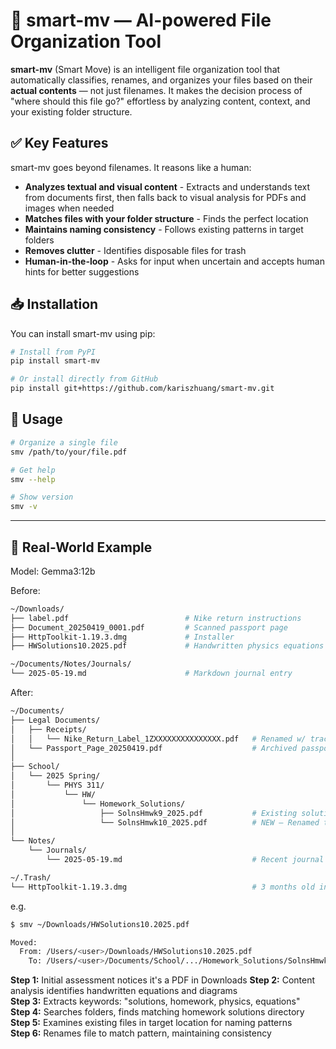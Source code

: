 # 🧠 smart-mv — AI-powered File Organization Tool

**smart-mv** (Smart Move) is an intelligent file organization tool that automatically classifies, renames, and organizes your files based on their **actual contents** — not just filenames. It makes the decision process of "where should this file go?" effortless by analyzing content, context, and your existing folder structure.

## ✅ Key Features

smart-mv goes beyond filenames. It reasons like a human:

- **Analyzes textual and visual content** - Extracts and understands text from documents first, then falls back to visual analysis for PDFs and images when needed
- **Matches files with your folder structure** - Finds the perfect location
- **Maintains naming consistency** - Follows existing patterns in target folders
- **Removes clutter** - Identifies disposable files for trash
- **Human-in-the-loop** - Asks for input when uncertain and accepts human hints for better suggestions

## 📥 Installation

You can install smart-mv using pip:

```bash
# Install from PyPI
pip install smart-mv

# Or install directly from GitHub
pip install git+https://github.com/kariszhuang/smart-mv.git
```

## 🚀 Usage

```bash
# Organize a single file
smv /path/to/your/file.pdf

# Get help
smv --help

# Show version
smv -v
```

---

## 🧬 Real-World Example

Model: Gemma3:12b

Before:

```bash
~/Downloads/
├── label.pdf                          # Nike return instructions
├── Document_20250419_0001.pdf         # Scanned passport page
├── HttpToolkit-1.19.3.dmg             # Installer
├── HWSolutions10.2025.pdf             # Handwritten physics equations

~/Documents/Notes/Journals/
└── 2025-05-19.md                      # Markdown journal entry
```

After:

```bash
~/Documents/
├── Legal Documents/
│   ├── Receipts/
│   │   └── Nike_Return_Label_1ZXXXXXXXXXXXXXXX.pdf   # Renamed w/ tracking placeholder
│   └── Passport_Page_20250419.pdf                    # Archived passport scan
│
├── School/
│   └── 2025 Spring/
│       └── PHYS 311/
│           └── HW/
│               └── Homework_Solutions/
│                   ├── SolnsHmwk9_2025.pdf           # Existing solution file
│                   └── SolnsHmwk10_2025.pdf          # NEW — Renamed to match pattern
│
└── Notes/
    └── Journals/
        └── 2025-05-19.md                             # Recent journal — left in place

~/.Trash/
└── HttpToolkit-1.19.3.dmg                            # 3 months old installer — moved to Trash
```

e.g.

```bash
$ smv ~/Downloads/HWSolutions10.2025.pdf

Moved:
  From: /Users/<user>/Downloads/HWSolutions10.2025.pdf
    To: /Users/<user>/Documents/School/.../Homework_Solutions/SolnsHmwk10_2025.pdf
```

**Step 1:** Initial assessment notices it's a PDF in Downloads
**Step 2:** Content analysis identifies handwritten equations and diagrams  
**Step 3:** Extracts keywords: "solutions, homework, physics, equations"  
**Step 4:** Searches folders, finds matching homework solutions directory  
**Step 5:** Examines existing files in target location for naming patterns  
**Step 6:** Renames file to match pattern, maintaining consistency
